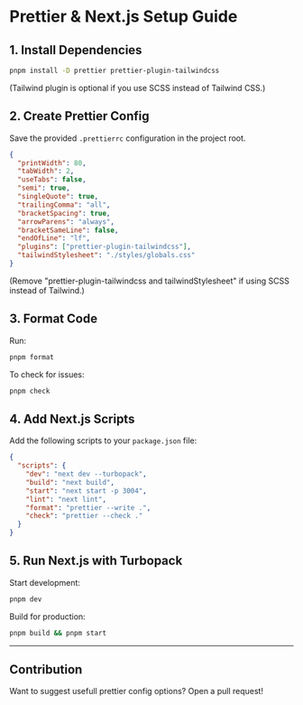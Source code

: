 # Prettier & Next.js Setup Guide

## 1. Install Dependencies
```bash
pnpm install -D prettier prettier-plugin-tailwindcss
```
(Tailwind plugin is optional if you use SCSS instead of Tailwind CSS.)

## 2. Create Prettier Config
Save the provided `.prettierrc` configuration in the project root.
```json
{
  "printWidth": 80,
  "tabWidth": 2,
  "useTabs": false,
  "semi": true,
  "singleQuote": true,
  "trailingComma": "all",
  "bracketSpacing": true,
  "arrowParens": "always",
  "bracketSameLine": false,
  "endOfLine": "lf",
  "plugins": ["prettier-plugin-tailwindcss"],
  "tailwindStylesheet": "./styles/globals.css"
}
```
(Remove "prettier-plugin-tailwindcss and tailwindStylesheet" if using SCSS instead of Tailwind.)

## 3. Format Code
Run:
```bash
pnpm format
```
To check for issues:
```bash
pnpm check
```

## 4. Add Next.js Scripts
Add the following scripts to your `package.json` file:
```json
{
  "scripts": {
    "dev": "next dev --turbopack",
    "build": "next build",
    "start": "next start -p 3004",
    "lint": "next lint",
    "format": "prettier --write .",
    "check": "prettier --check ."
  }
}
```

## 5. Run Next.js with Turbopack
Start development:
```bash
pnpm dev
```
Build for production:
```bash
pnpm build && pnpm start
```

---

## Contribution
Want to suggest usefull prettier config options? Open a pull request!
